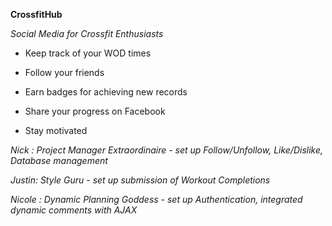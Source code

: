 **CrossfitHub**

*Social Media for Crossfit Enthusiasts*

- Keep track of your WOD times

- Follow your friends

- Earn badges for achieving new records

- Share your progress on Facebook

- Stay motivated

*Nick : Project Manager Extraordinaire - set up Follow/Unfollow, Like/Dislike, Database management*

*Justin: Style Guru - set up submission of Workout Completions*

*Nicole : Dynamic Planning Goddess - set up Authentication, integrated dynamic comments with AJAX*
